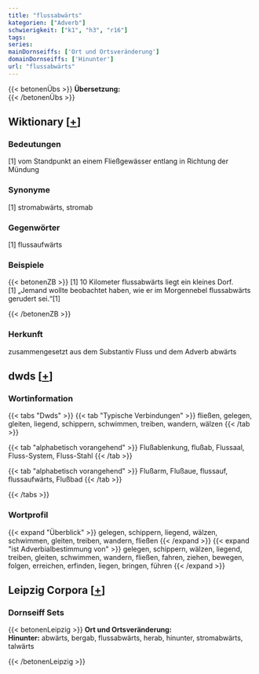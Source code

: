 ```yaml
---
title: "flussabwärts"
kategorien: ["Adverb"]
schwierigkeit: ["k1", "h3", "r16"]
tags:
series:
mainDornseiffs: ['Ort und Ortsveränderung']
domainDornseiffs: ['Hinunter']
url: "flussabwärts"
---
```


{{< betonenÜbs >}}
**Übersetzung:**  
{{< /betonenÜbs >}}

## Wiktionary [[+](https://de.wiktionary.org/wiki/flussabwärts)]

### Bedeutungen
[1] vom Standpunkt an einem Fließgewässer entlang in Richtung der Mündung  

### Synonyme
[1] stromabwärts, stromab  

### Gegenwörter
[1] flussaufwärts  

### Beispiele
{{< betonenZB >}}
[1] 10 Kilometer flussabwärts liegt ein kleines Dorf.  
[1] „Jemand wollte beobachtet haben, wie er im Morgennebel flussabwärts gerudert sei.“[1]  

{{< /betonenZB >}}
### Herkunft
zusammengesetzt aus dem Substantiv Fluss und dem Adverb abwärts  



## dwds [[+](https://www.dwds.de/wb/flussabwärts)]

### Wortinformation
{{< tabs "Dwds" >}}
{{< tab "Typische Verbindungen" >}}
fließen, gelegen, gleiten, liegend, schippern, schwimmen, treiben, wandern, wälzen
{{< /tab >}}

{{< tab "alphabetisch vorangehend" >}}
Flußablenkung, flußab, Flussaal, Fluss-System, Fluss-Stahl
{{< /tab >}}

{{< tab "alphabetisch vorangehend" >}}
Flußarm, Flußaue, flussauf, flussaufwärts, Flußbad
{{< /tab >}}

{{< /tabs >}}

### Wortprofil
{{< expand "Überblick" >}} gelegen, schippern, liegend, wälzen, schwimmen, gleiten, treiben, wandern, fließen {{< /expand >}}
{{< expand "ist Adverbialbestimmung von" >}} gelegen, schippern, wälzen, liegend, treiben, gleiten, schwimmen, wandern, fließen, fahren, ziehen, bewegen, folgen, erreichen, erfinden, liegen, bringen, führen {{< /expand >}}

## Leipzig Corpora [[+](https://corpora.uni-leipzig.de/en/res?word=flussabwärts&corpusId=deu_newscrawl-public_2018)]

### Dornseiff Sets
{{< betonenLeipzig >}}
**Ort und Ortsveränderung:**  
**Hinunter:** abwärts, bergab, flussabwärts, herab, hinunter, stromabwärts, talwärts  

{{< /betonenLeipzig >}}
